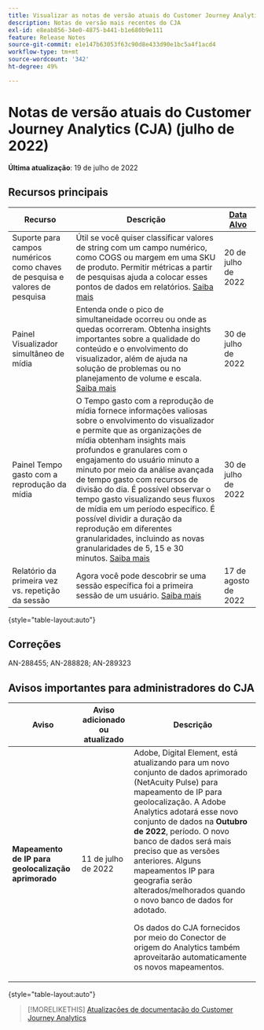 ```yaml
---
title: Visualizar as notas de versão atuais do Customer Journey Analytics
description: Notas de versão mais recentes do CJA
exl-id: e8eab856-34e0-4875-b441-b1e680b9e111
feature: Release Notes
source-git-commit: e1e147b63053f63c90d8e433d90e1bc5a4f1acd4
workflow-type: tm+mt
source-wordcount: '342'
ht-degree: 49%

---
```


# Notas de versão atuais do Customer Journey Analytics (CJA) (julho de 2022)

**Última atualização**: 19 de julho de 2022

## Recursos principais

| Recurso | Descrição | [Data Alvo](/help/release-notes/releases.md) |
| ----------- | ---------- | ----- |
| Suporte para campos numéricos como chaves de pesquisa e valores de pesquisa | Útil se você quiser classificar valores de string com um campo numérico, como COGS ou margem em uma SKU de produto. Permitir métricas a partir de pesquisas ajuda a colocar esses pontos de dados em relatórios. [Saiba mais](https://experienceleague.adobe.com/docs/analytics-platform/using/cja-connections/create-connection.html?lang=pt-BR#numeric) | 20 de julho de 2022 |
| Painel Visualizador simultâneo de mídia | Entenda onde o pico de simultaneidade ocorreu ou onde as quedas ocorreram. Obtenha insights importantes sobre a qualidade do conteúdo e o envolvimento do visualizador, além de ajuda na solução de problemas ou no planejamento de volume e escala. [Saiba mais](https://experienceleague.adobe.com/docs/analytics-platform/using/cja-workspace/panels/media-concurrent-viewers.html) | 30 de julho de 2022 |
| Painel Tempo gasto com a reprodução da mídia | O Tempo gasto com a reprodução de mídia fornece informações valiosas sobre o envolvimento do visualizador e permite que as organizações de mídia obtenham insights mais profundos e granulares com o engajamento do usuário minuto a minuto por meio da análise avançada de tempo gasto com recursos de divisão do dia. É possível observar o tempo gasto visualizando seus fluxos de mídia em um período específico. É possível dividir a duração da reprodução em diferentes granularidades, incluindo as novas granularidades de 5, 15 e 30 minutos.  [Saiba mais](https://experienceleague.adobe.com/docs/analytics-platform/using/cja-workspace/panels/media-playback-timespent/media-playback-time-spent.html) | 30 de julho de 2022 |
| Relatório da primeira vez vs. repetição da sessão | Agora você pode descobrir se uma sessão específica foi a primeira sessão de um usuário. [Saiba mais](https://experienceleague.adobe.com/docs/analytics-platform/using/cja-dataviews/data-views-usecases.html?lang=en#new-repeat) | 17 de agosto de 2022 |

{style=&quot;table-layout:auto&quot;}

## Correções

AN-288455; AN-288828; AN-289323

## Avisos importantes para administradores do CJA

| Aviso | Aviso adicionado ou atualizado | Descrição |
| --- | --- | --- |
| **Mapeamento de IP para geolocalização aprimorado** | 11 de julho de 2022 | Adobe, Digital Element, está atualizando para um novo conjunto de dados aprimorado (NetAcuity Pulse) para mapeamento de IP para geolocalização. A Adobe Analytics adotará esse novo conjunto de dados na **Outubro de 2022**, período. O novo banco de dados será mais preciso que as versões anteriores. Alguns mapeamentos IP para geografia serão alterados/melhorados quando o novo banco de dados for adotado.<p> Os dados do CJA fornecidos por meio do Conector de origem do Analytics também aproveitarão automaticamente os novos mapeamentos. |

{style=&quot;table-layout:auto&quot;}

>[!MORELIKETHIS]
>[Atualizações de documentação do Customer Journey Analytics](/help/release-notes/doc-changes.md)
